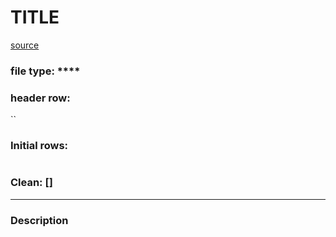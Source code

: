 # TITLE
[source]()

### file type: ****
### header row:
``
### Initial rows:
```

```

### Clean: []
---

### Description
